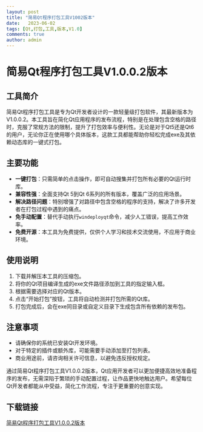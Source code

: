 ```yaml
---
layout: post
title: "简易Qt程序打包工具V1002版本"
date:   2023-06-02
tags: [Qt,打包,工具,版本,V1.0]
comments: true
author: admin
---
```

# 简易Qt程序打包工具V1.0.0.2版本

## 工具简介

简易Qt程序打包工具是专为Qt开发者设计的一款轻量级打包软件，其最新版本为V1.0.0.2。本工具旨在简化Qt应用程序的发布流程，特别是在处理包含空格的路径时，克服了常规方法的限制，提升了打包效率与便利性。无论是对于Qt5还是Qt6的用户，无论你正在使用哪个具体版本，这款工具都能帮助你轻松完成exe及其依赖动态库的一键式打包。

## 主要功能

- **一键打包**：只需简单的点击操作，即可自动搜集并打包所有必要的Qt运行时库。
- **兼容性强**：全面支持Qt 5到Qt 6系列的所有版本，覆盖广泛的应用场景。
- **解决路径问题**：特别增强了对路径中包含空格的程序的支持，解决了许多开发者在打包过程中遇到的痛点。
- **免手动配置**：替代手动执行`windeployqt`命令，减少人工错误，提高工作效率。
- **免费开源**：本工具为免费提供，仅供个人学习和技术交流使用，不应用于商业环境。

## 使用说明

1. 下载并解压本工具的压缩包。
2. 将你的Qt项目编译生成的exe文件路径添加到工具的指定输入框。
3. 根据需要选择对应的Qt版本。
4. 点击“开始打包”按钮，工具将自动检测并打包所需的Qt库。
5. 打包完成后，会在exe同目录或自定义目录下生成包含所有依赖的发布包。

## 注意事项

- 请确保你的系统已安装Qt开发环境。
- 对于特定的插件或额外库，可能需要手动添加至打包列表。
- 商业用途前，请咨询相关许可信息，以避免违反授权规定。

通过简易Qt程序打包工具V1.0.0.2版本，Qt应用开发者可以更加便捷高效地准备程序的发布，无需深陷于繁琐的手动配置过程，让作品更快地触达用户。希望每位Qt开发者都能从中受益，简化工作流程，专注于更重要的创意实现。

## 下载链接

[简易Qt程序打包工具V1.0.0.2版本](https://pan.quark.cn/s/1b3bd54f87e9)